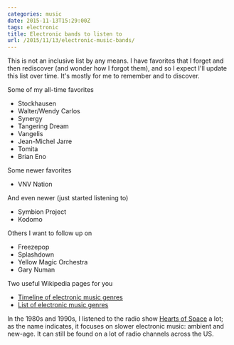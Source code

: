 ```yaml
---
categories: music
date: 2015-11-13T15:29:00Z
tags: electronic
title: Electronic bands to listen to
url: /2015/11/13/electronic-music-bands/
---
```


This is not an inclusive list by any means. I have favorites that I forget and then
rediscover (and wonder how I forgot them), and so I expect I'll update this list over
time. It's mostly for me to remember and to discover.

Some of my all-time favorites

* Stockhausen
* Walter/Wendy Carlos
* Synergy
* Tangering Dream
* Vangelis
* Jean-Michel Jarre
* Tomita
* Brian Eno

Some newer favorites

* VNV Nation

And even newer (just started listening to)

* Symbion Project
* Kodomo

Others I want to follow up on

* Freezepop
* Splashdown
* Yellow Magic Orchestra
* Gary Numan

Two useful Wikipedia pages for you

* [Timeline of electronic music genres](https://en.wikipedia.org/wiki/Timeline_of_electronic_music_genres)
* [List of electronic music genres](https://en.wikipedia.org/wiki/List_of_electronic_music_genres)

In the 1980s and 1990s, I listened to the radio show [Hearts of Space](https://www.hos.com/)
a lot; as the name indicates, it focuses on slower electronic music: ambient and new-age. It
can still be found on a lot of radio channels across the US.

